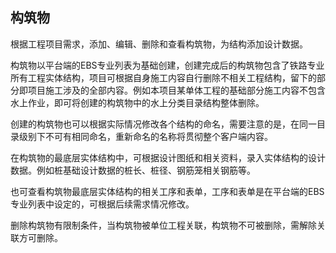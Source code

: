 ## **构筑物**

根据工程项目需求，添加、编辑、删除和查看构筑物，为结构添加设计数据。

构筑物以平台端的EBS专业列表为基础创建，创建完成后的构筑物包含了铁路专业所有工程实体结构，项目可根据自身施工内容自行删除不相关工程结构，留下的部分即项目施工涉及的全部内容。例如本项目某单体工程的基础部分施工内容不包含水上作业，即可将创建的构筑物中的水上分类目录结构整体删除。

创建的构筑物也可以根据实际情况修改各个结构的命名，需要注意的是，在同一目录级别下不可有相同命名，重新命名的名称将贯彻整个客户端内容。

在构筑物的最底层实体结构中，可根据设计图纸和相关资料，录入实体结构的设计数据。例如桩基础设计数据的桩长、桩径、钢筋笼相关钢筋等。

也可查看构筑物最底层实体结构的相关工序和表单，工序和表单是在平台端的EBS专业列表中设定的，可根据后续需求情况修改。

删除构筑物有限制条件，当构筑物被单位工程关联，构筑物不可被删除，需解除关联方可删除。